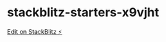 # stackblitz-starters-x9vjht

[Edit on StackBlitz ⚡️](https://stackblitz.com/edit/stackblitz-starters-x9vjht)